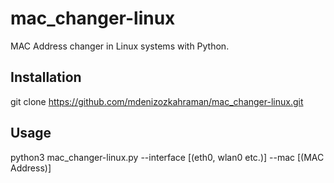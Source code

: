 # mac_changer-linux
 MAC Address changer in Linux systems with Python.

## Installation

git clone https://github.com/mdenizozkahraman/mac_changer-linux.git


## Usage

python3 mac_changer-linux.py --interface [(eth0, wlan0 etc.)] --mac [(MAC Address)]

